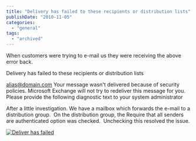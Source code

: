```yaml
---
title: "Delivery has failed to these recipients or distribution lists"
publishDate: "2010-11-05"
categories: 
  - "general"
tags: 
  - "archived"
---
```


When customers were trying to e-mail us they were receiving the above error back.

Delivery has failed to these recipients or distribution lists

[alias@domain.com](mailto:alias@domain.com) Your message wasn't delivered because of security policies. Microsoft Exchange will not try to redeliver this message for you. Please provide the following diagnostic text to your system administrator

After a little investigation. We have a mailbox which forwards the e-mail to a distribution group.  On the distribution group, the Require that all senders are authenticated option was checked.  Unchecking this resolved the issue.

[![Deliver has failed](/images/deliver_has_failed.png "deliver has failed")](/images/deliver_has_failed.png)
